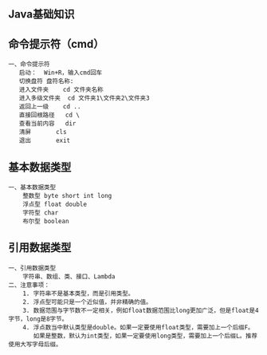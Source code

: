 ## Java基础知识

## 命令提示符（cmd）
```shell  
一、命令提示符
   启动：	Win+R，输入cmd回车
   切换盘符	盘符名称:
   进入文件夹	cd 文件夹名称
   进入多级文件夹	cd 文件夹1\文件夹2\文件夹3
   返回上一级	cd ..
   直接回根路径	cd \
   查看当前内容	dir
   清屏		cls
   退出		exit
```

## 基本数据类型
```shell
一、基本数据类型
	整数型	byte short int long
	浮点型	float double
	字符型	char
	布尔型	boolean
```

## 引用数据类型
```shell
一、引用数据类型
    字符串、数组、类、接口、Lambda
二、注意事项：
    1. 字符串不是基本类型，而是引用类型。
    2. 浮点型可能只是一个近似值，并非精确的值。
    3. 数据范围与字节数不一定相关，例如float数据范围比long更加广泛，但是float是4字节，long是8字节。
    4. 浮点数当中默认类型是double。如果一定要使用float类型，需要加上一个后缀F。
       如果是整数，默认为int类型，如果一定要使用long类型，需要加上一个后缀L。推荐使用大写字母后缀。
```